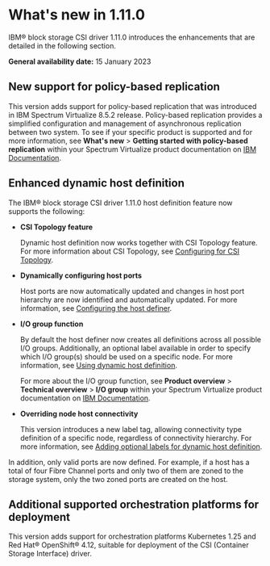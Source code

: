 # What's new in 1.11.0

IBM® block storage CSI driver 1.11.0 introduces the enhancements that are detailed in the following section.

**General availability date:** 15 January 2023


## New support for policy-based replication

This version adds support for policy-based replication that was introduced in IBM Spectrum Virtualize 8.5.2 release. Policy-based replication provides a simplified configuration and management of asynchronous replication between two system. To see if your specific product is supported and for more information, see **What's new** > **Getting started with policy-based replication** within your Spectrum Virtualize product documentation on [IBM Documentation](https://www.ibm.com/docs).

## Enhanced dynamic host definition

The IBM® block storage CSI driver 1.11.0 host definition feature now supports the following:

- **CSI Topology feature**

    Dynamic host definition now works together with CSI Topology feature. For more information about CSI Topology, see [Configuring for CSI Topology](../configuration/confiugring_toplogy.md).

- **Dynamically configuring host ports**

     Host ports are now automatically updated and changes in host port hierarchy are now identified and automatically updated. For more information, see [Configuring the host definer](../configuration/configuring_hostdefiner.md).

- **I/O group function**

    By default the host definer now creates all definitions across all possible I/O groups. Additionally, an optional label available in order to specify which I/O group(s) should be used on a specific node. For more information, see [Using dynamic host definition](../configuration/configuring_hostdefiner.md).

    For more about the I/O group function, see **Product overview** > **Technical overview** > **I/O group** within your Spectrum Virtualize product documentation on [IBM Documentation](https://www.ibm.com/docs).

- **Overriding node host connectivity**

    This version introduces a new label tag, allowing connectivity type definition of a specific node, regardless of connectivity hierarchy. For more information, see [Adding optional labels for dynamic host definition](../using/using_hostdefinition_labels.md).
    
In addition, only valid ports are now defined. For example, if a host has a total of four Fibre Channel ports and only two of them are zoned to the storage system, only the two zoned ports are created on the host.

## Additional supported orchestration platforms for deployment

This version adds support for orchestration platforms Kubernetes 1.25 and Red Hat® OpenShift® 4.12, suitable for deployment of the CSI (Container Storage Interface) driver.